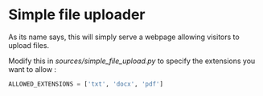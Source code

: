 # Simple file uploader

As its name says, this will simply serve a webpage allowing visitors to upload files.

Modify this in _sources/simple_file_upload.py_ to specify the extensions you want to allow :

```python
ALLOWED_EXTENSIONS = ['txt', 'docx', 'pdf']
```